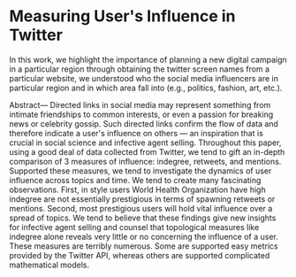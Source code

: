 # Measuring User's Influence in Twitter

In this work, we highlight the importance of planning a new digital campaign in a particular region through obtaining the twitter screen names from a particular website, we understood who the social media influencers are in particular region and in which area fall into (e.g., politics, fashion, art, etc.).


Abstract— Directed links in social media may represent something from intimate friendships to common interests, or even a passion for breaking news or celebrity gossip. Such directed links confirm the flow of data and therefore indicate a user's influence on others — an inspiration that is crucial in social science and infective agent selling. Throughout this paper, using a good deal of data collected from Twitter, we tend to gift an in-depth comparison of 3 measures of influence: indegree, retweets, and mentions. Supported these measures, we tend to investigate the dynamics of user influence across topics and time. We tend to create many fascinating observations. First, in style users World Health Organization have high indegree are not essentially prestigious in terms of spawning retweets or mentions. Second, most prestigious users will hold vital influence over a spread of topics. We tend to believe that these findings give new insights for infective agent selling and counsel that topological measures like indegree alone reveals very little or no concerning the influence of a user. These measures are terribly numerous. Some are supported easy metrics provided by the Twitter API, whereas others are supported complicated mathematical models.
